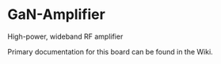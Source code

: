 # GaN-Amplifier
High-power, wideband RF amplifier

Primary documentation for this board can be found in the Wiki.
